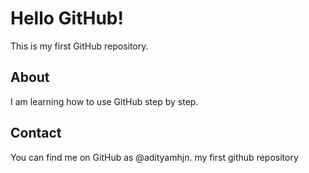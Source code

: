 # Hello GitHub!

This is my first GitHub repository.

## About

I am learning how to use GitHub step by step.

## Contact

You can find me on GitHub as @adityamhjn.
my first github repository
